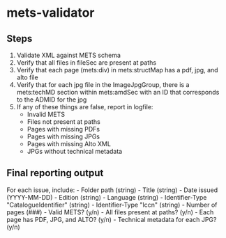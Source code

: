 # mets-validator

## Steps
1. Validate XML against METS schema
2. Verify that all files in fileSec are present at paths
3. Verify that each page (mets:div) in mets:structMap has a pdf, jpg, and alto file
4. Verify that for each jpg file in the ImageJpgGroup, there is a mets:techMD section within mets:amdSec with an ID that corresponds to the ADMID for the jpg
5. If any of these things are false, report in logfile:
	- Invalid METS
	- Files not present at paths
	- Pages with missing PDFs
	- Pages with missing JPGs
	- Pages with missing Alto XML
	- JPGs without technical metadata 
	
## Final reporting output
For each issue, include:
	- Folder path (string)
	- Title (string)
	- Date issued (YYYY-MM-DD)
	- Edition (string)
	- Language (string)
	- Identifier-Type "CatalogueIdentifier" (string)
	- Identifier-Type "lccn" (string)
	- Number of pages (###)
	- Valid METS? (y/n)
	- All files present at paths? (y/n)
	- Each page has PDF, JPG, and ALTO? (y/n)
	- Technical metadata for each JPG? (y/n)